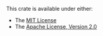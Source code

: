 This crate is available under either:

* The [MIT License](./LICENSE_MIT)
* The [Apache License, Version 2.0](./LICENSE_APACHE)